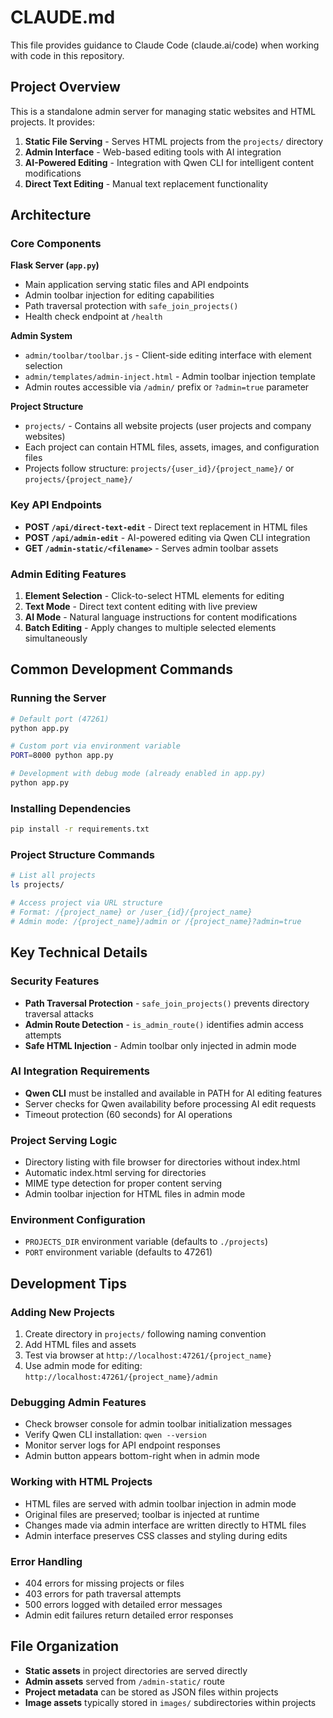 # CLAUDE.md

This file provides guidance to Claude Code (claude.ai/code) when working with code in this repository.

## Project Overview

This is a standalone admin server for managing static websites and HTML projects. It provides:

1. **Static File Serving** - Serves HTML projects from the `projects/` directory
2. **Admin Interface** - Web-based editing tools with AI integration
3. **AI-Powered Editing** - Integration with Qwen CLI for intelligent content modifications
4. **Direct Text Editing** - Manual text replacement functionality

## Architecture

### Core Components

**Flask Server (`app.py`)**
- Main application serving static files and API endpoints
- Admin toolbar injection for editing capabilities
- Path traversal protection with `safe_join_projects()`
- Health check endpoint at `/health`

**Admin System**
- `admin/toolbar/toolbar.js` - Client-side editing interface with element selection
- `admin/templates/admin-inject.html` - Admin toolbar injection template
- Admin routes accessible via `/admin/` prefix or `?admin=true` parameter

**Project Structure**
- `projects/` - Contains all website projects (user projects and company websites)
- Each project can contain HTML files, assets, images, and configuration files
- Projects follow structure: `projects/{user_id}/{project_name}/` or `projects/{project_name}/`

### Key API Endpoints

- **POST `/api/direct-text-edit`** - Direct text replacement in HTML files
- **POST `/api/admin-edit`** - AI-powered editing via Qwen CLI integration
- **GET `/admin-static/<filename>`** - Serves admin toolbar assets

### Admin Editing Features

1. **Element Selection** - Click-to-select HTML elements for editing
2. **Text Mode** - Direct text content editing with live preview
3. **AI Mode** - Natural language instructions for content modifications
4. **Batch Editing** - Apply changes to multiple selected elements simultaneously

## Common Development Commands

### Running the Server
```bash
# Default port (47261)
python app.py

# Custom port via environment variable
PORT=8000 python app.py

# Development with debug mode (already enabled in app.py)
python app.py
```

### Installing Dependencies
```bash
pip install -r requirements.txt
```

### Project Structure Commands
```bash
# List all projects
ls projects/

# Access project via URL structure
# Format: /{project_name} or /user_{id}/{project_name}
# Admin mode: /{project_name}/admin or /{project_name}?admin=true
```

## Key Technical Details

### Security Features
- **Path Traversal Protection** - `safe_join_projects()` prevents directory traversal attacks
- **Admin Route Detection** - `is_admin_route()` identifies admin access attempts
- **Safe HTML Injection** - Admin toolbar only injected in admin mode

### AI Integration Requirements
- **Qwen CLI** must be installed and available in PATH for AI editing features
- Server checks for Qwen availability before processing AI edit requests
- Timeout protection (60 seconds) for AI operations

### Project Serving Logic
- Directory listing with file browser for directories without index.html
- Automatic index.html serving for directories
- MIME type detection for proper content serving
- Admin toolbar injection for HTML files in admin mode

### Environment Configuration
- `PROJECTS_DIR` environment variable (defaults to `./projects`)
- `PORT` environment variable (defaults to 47261)

## Development Tips

### Adding New Projects
1. Create directory in `projects/` following naming convention
2. Add HTML files and assets
3. Test via browser at `http://localhost:47261/{project_name}`
4. Use admin mode for editing: `http://localhost:47261/{project_name}/admin`

### Debugging Admin Features
- Check browser console for admin toolbar initialization messages
- Verify Qwen CLI installation: `qwen --version`
- Monitor server logs for API endpoint responses
- Admin button appears bottom-right when in admin mode

### Working with HTML Projects
- HTML files are served with admin toolbar injection in admin mode
- Original files are preserved; toolbar is injected at runtime
- Changes made via admin interface are written directly to HTML files
- Admin interface preserves CSS classes and styling during edits

### Error Handling
- 404 errors for missing projects or files
- 403 errors for path traversal attempts
- 500 errors logged with detailed error messages
- Admin edit failures return detailed error responses

## File Organization

- **Static assets** in project directories are served directly
- **Admin assets** served from `/admin-static/` route
- **Project metadata** can be stored as JSON files within projects
- **Image assets** typically stored in `images/` subdirectories within projects